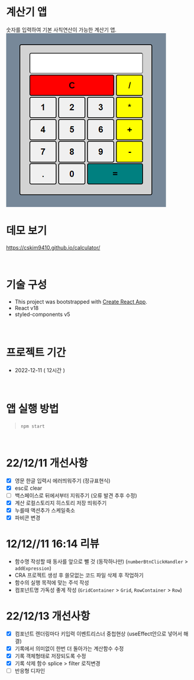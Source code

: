# 계산기 앱

숫자를 입력하여 기본 사칙연산이 가능한 계산기 앱.
</br>
![앱스샷](./emul.png)

# 데모 보기

https://cskim9410.github.io/calculator/

</br>

# 기술 구성

- This project was bootstrapped with [Create React App](https://github.com/facebook/create-react-app).
- React v18
- styled-components v5
  </br>
  </br>
  </br>

# 프로젝트 기간

- 2022-12-11 ( 12시간 )  
  </br>
  </br>

# 앱 실행 방법

> `npm start`

<br />

# 22/12/11 개선사항

- [x] 영문 한글 입력시 에러띄워주기 (정규표현식)
- [x] esc로 clear
- [ ] 백스페이스로 뒤에서부터 지워주기 (오류 발견 추후 수정)
- [x] 계산 로컬스토리지 히스토리 저장 띄워주기
- [x] 누를때 액션추가 스케일축소
- [x] 파비콘 변경

# 12/12//11 16:14 리뷰

- 함수명 작성할 때 동사를 앞으로 뺄 것 (동작하나만) (`numberBtnClickHandler` > `addExpression`)
- CRA 프로젝트 생성 후 쓸모없는 코드 파일 삭제 후 작업하기
- 함수의 실행 목적에 맞는 주석 작성
- 컴포넌트명 가독성 좋게 작성 (`GridContainer` > `Grid`, `RowContainer` > `Row`)

# 22/12/13 개선사항

- [x] 컴포넌트 렌더링마다 키입력 이벤트리스너 중첩현상 (useEffect안으로 넣어서 해결)
- [x] 기록에서 의미없이 한번 더 돌아가는 계산함수 수정
- [x] 기록 객체형태로 저장되도록 수정
- [x] 기록 삭제 함수 splice > filter 로직변경
- [ ] 반응형 디자인
